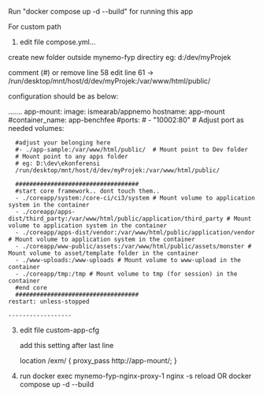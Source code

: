 Run "docker compose up -d --build" for running this app

For custom path

1) edit file compose.yml...

create new folder outside mynemo-fyp directiry
eg: d:/dev/myProjek

comment (#) or remove line 58
edit line 61 -> /run/desktop/mnt/host/d/dev/myProjek:/var/www/html/public/

configuration should be as below: 

.......
app-mount:
    image: ismearab/appnemo
    hostname: app-mount
    #container_name: app-benchfee
    #ports:
    #  - "10002:80"  # Adjust port as needed
    volumes:
    
      #adjust your belonging here  
      #- ./app-sample:/var/www/html/public/  # Mount point to Dev folder
      # Mount point to any apps folder 
      # eg: D:\dev\ekonferensi
      /run/desktop/mnt/host/d/dev/myProjek:/var/www/html/public/
      
      ###################################
      #start core framework.. dont touch them..
      - ./coreapp/system:/core-ci/ci3/system # Mount volume to application system in the container
      - ./coreapp/apps-dist/third_party:/var/www/html/public/application/third_party # Mount volume to application system in the container
      - ./coreapp/apps-dist/vendor:/var/www/html/public/application/vendor # Mount volume to application system in the container
      - ./coreapp/www-public/assets:/var/www/html/public/assets/monster # Mount volume to asset/template folder in the container
      - ./www-uploads:/www-uploads # Mount volume to www-upload in the container
      - ./coreapp/tmp:/tmp # Mount volume to tmp (for session) in the container
      #end core
      ###################################
    restart: unless-stopped

    ------------------
 
3) edit file custom-app-cfg

   add this setting after last line

   location /exm/ {
     proxy_pass http://app-mount/;
   }

   
  
5) run docker exec mynemo-fyp-nginx-proxy-1 nginx -s reload
   OR
   docker compose up -d --build
 
